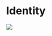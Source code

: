 Identity
========

![](https://postfiles.pstatic.net/MjAxOTA2MjdfMTkx/MDAxNTYxNjI1MzIyNzg1.QKW68kS-1vSwiuDCZVVU7wWQckpdXvzn_jlN2MMmAzQg.YG37ka_KXY4qaZLZ0EeGqJgIxp4FTxVFXU-c1E3f1SQg.JPEG.rlaeoghks823/identity.jpg?type=w773)
